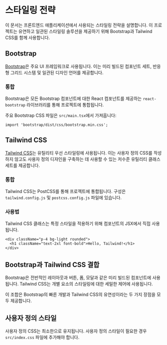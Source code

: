 # 스타일링 전략

이 문서는 프론트엔드 애플리케이션에서 사용되는 스타일링 전략을 설명합니다. 이 프로젝트는 유연하고 일관된 스타일링 솔루션을 제공하기 위해 Bootstrap과 Tailwind CSS를 함께 사용합니다.

## Bootstrap

[Bootstrap](https://getbootstrap.com/)은 주요 UI 프레임워크로 사용됩니다. 이는 미리 빌드된 컴포넌트 세트, 반응형 그리드 시스템 및 일관된 디자인 언어를 제공합니다.

### 통합

Bootstrap은 모든 Bootstrap 컴포넌트에 대한 React 컴포넌트를 제공하는 `react-bootstrap` 라이브러리를 통해 프로젝트에 통합됩니다.

주요 Bootstrap CSS 파일은 `src/main.tsx`에서 가져옵니다:

```tsx
import 'bootstrap/dist/css/bootstrap.min.css';
```

## Tailwind CSS

[Tailwind CSS](https://tailwindcss.com/)는 유틸리티 우선 스타일링에 사용됩니다. 이는 사용자 정의 CSS를 작성하지 않고도 사용자 정의 디자인을 구축하는 데 사용할 수 있는 저수준 유틸리티 클래스 세트를 제공합니다.

### 통합

Tailwind CSS는 PostCSS를 통해 프로젝트에 통합됩니다. 구성은 `tailwind.config.js` 및 `postcss.config.js` 파일에 있습니다.

### 사용법

Tailwind CSS 클래스는 특정 스타일을 적용하기 위해 컴포넌트의 JSX에서 직접 사용됩니다.

```tsx
<div className="p-4 bg-light rounded">
  <h1 className="text-2xl font-bold">Hello, Tailwind!</h1>
</div>
```

## Bootstrap과 Tailwind CSS 결합

Bootstrap은 전반적인 레이아웃과 버튼, 폼, 모달과 같은 미리 빌드된 컴포넌트에 사용됩니다. Tailwind CSS는 개별 요소의 스타일링에 대한 세밀한 제어에 사용됩니다.

이 조합은 Bootstrap의 빠른 개발과 Tailwind CSS의 유연성이라는 두 가지 장점을 모두 제공합니다.

## 사용자 정의 스타일

사용자 정의 CSS는 최소한으로 유지됩니다. 사용자 정의 스타일이 필요한 경우 `src/index.css` 파일에 추가해야 합니다.
